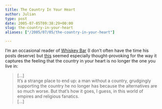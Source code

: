 ```yaml
---
title: The Country In Your Heart
author: Julian
type: post
date: 2005-07-05T09:38:29+00:00
slug: the-country-in-your-heart 
aliases: ["/2005/07/05/the-country-in-your-heart"]

---
```

I&#8217;m an occasional reader of [Whiskey Bar][1] (I don&#8217;t often have the time his posts deserve) but [this][2] seemed especially thought-provoking for the way it captures the feeling that the country in your heart is no longer the one you live in: 

<blockquote cite="https://billmon.org/archives/001974.html">
  <p>
    [&#8230;]<br /> It&#8217;s a strange place to end up: a man without a country, grudgingly supporting the country he no longer has because the alternatives are so much worse. But that&#8217;s how it goes, I guess, in this world of empires and religious fanatics.<br /> [&#8230;]
  </p>
</blockquote>

 [1]: https://billmon.org/
 [2]: https://billmon.org/archives/001974.html